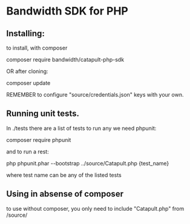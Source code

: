 Bandwidth SDK for PHP
=========================================================

Installing:
----------------------------------------------------------------

to install, with composer

composer require bandwidth/catapult-php-sdk

OR after cloning:

composer update


REMEMBER to configure "source/credentials.json" keys with your own.


Running unit tests.
---------------------------------------------------------------

In ./tests there are a list of tests to run any
we need phpunit:

composer require phpunit

and to run a rest:

php phpunit.phar --bootstrap ../source/Catapult.php {test_name} 

where test name can be any of the listed tests


Using in absense of composer 
---------------------------------------------------------------

to use without composer, you only need
to include "Catapult.php" from /source/
	
